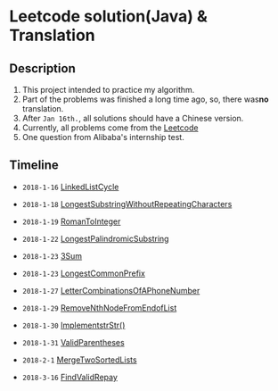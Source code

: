 # Leetcode solution(Java) & Translation

## Description
1. This project intended to practice my algorithm. 
2. Part of the problems was finished a long time ago, so, there was**no** translation.
3. After `Jan 16th.`, all solutions should have a Chinese version.
4. Currently, all problems come from the [Leetcode](https://leetcode.com/problems)
5. One question from Alibaba's internship test.

## Timeline
- `2018-1-16` [LinkedListCycle](./LinkedListCycle)

- `2018-1-18` [LongestSubstringWithoutRepeatingCharacters](./LongestSubstringWithoutRepeatingCharacters)

- `2018-1-19` [RomanToInteger](./RomanToInteger)

- `2018-1-22` [LongestPalindromicSubstring](./LongestPalindromicSubstring)

- `2018-1-23` [3Sum](./3Sum)

- `2018-1-23` [LongestCommonPrefix](./LongestCommonPrefix)

- `2018-1-27` [LetterCombinationsOfAPhoneNumber](./LetterCombinationsofPhoneNumber)

- `2018-1-29` [RemoveNthNodeFromEndofList](./RemoveNthNodeFromEndofList)

- `2018-1-30` [ImplementstrStr()](./ImplementstrStr())

- `2018-1-31` [ValidParentheses](./ValidParentheses)

- `2018-2-1` [MergeTwoSortedLists](./MergeTwoSortedLists)

- `2018-3-16` [FindValidRepay](./FindValidRepay)
